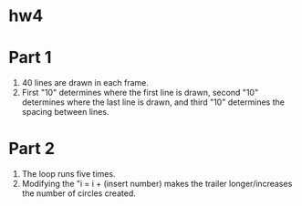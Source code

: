 # hw4
# Part 1
1. 40 lines are drawn in each frame. 
2. First "10" determines where the first line is drawn, second "10" determines where the last line is drawn, and third "10" determines the spacing between lines. 

# Part 2
1. The loop runs five times.
2. Modifying the "i = i + (insert number) makes the trailer longer/increases the number of circles created.
